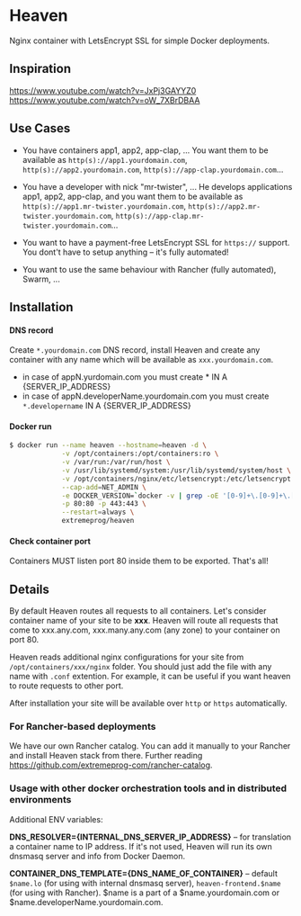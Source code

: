 # Heaven
Nginx container with LetsEncrypt SSL for simple Docker deployments.

## Inspiration
https://www.youtube.com/watch?v=JxPj3GAYYZ0 https://www.youtube.com/watch?v=oW_7XBrDBAA

## Use Cases

- You have containers app1, app2, app-clap, ... You want them to be available as `http(s)://app1.yourdomain.com`, `http(s)://app2.yourdomain.com`, `http(s)://app-clap.yourdomain.com`...

- You have a developer with nick "mr-twister", ... He develops applications app1, app2, app-clap, and you want them to be available as `http(s)://app1.mr-twister.yourdomain.com`, `http(s)://app2.mr-twister.yourdomain.com`, `http(s)://app-clap.mr-twister.yourdomain.com`...

- You want to have a payment-free LetsEncrypt SSL for `https://` support. You dont't have to setup anything – it's fully automated!

- You want to use the same behaviour with Rancher (fully automated), Swarm, ... 


## Installation

#### DNS record
Create `*.yourdomain.com` DNS record, install Heaven and create any container with any name which will be available as `xxx.yourdomain.com`.
  - in case of appN.yurdomain.com you must create * IN A {SERVER_IP_ADDRESS}
  - in case of appN.developerName.yourdomain.com you must create `*.developername` IN A {SERVER_IP_ADDRESS}

#### Docker run

```bash
$ docker run --name heaven --hostname=heaven -d \
             -v /opt/containers:/opt/containers:ro \
             -v /var/run:/var/run/host \
             -v /usr/lib/systemd/system:/usr/lib/systemd/system/host \
             -v /opt/containers/nginx/etc/letsencrypt:/etc/letsencrypt \
             --cap-add=NET_ADMIN \
             -e DOCKER_VERSION=`docker -v | grep -oE '[0-9]+\.[0-9]+\.[0-9]+'` \
             -p 80:80 -p 443:443 \
             --restart=always \
             extremeprog/heaven                       
```

#### Check container port
Containers MUST listen port 80 inside them to be exported. That's all!

## Details
By default Heaven routes all requests to all containers. Let's consider container name of your site to be **xxx**.
Heaven will route all requests that come to xxx.any.com, xxx.many.any.com (any zone) to your container on port 80.

Heaven reads additional nginx configurations for your site from `/opt/containers/xxx/nginx` folder. You should just add the file with any name with `.conf` extention. For example, it can be useful if you want heaven to route requests to other port.

After installation your site will be available over `http` or `https` automatically.

### For Rancher-based deployments
We have our own Rancher catalog. You can add it manually to your Rancher and install Heaven stack from there. Further reading https://github.com/extremeprog-com/rancher-catalog.

### Usage with other docker orchestration tools and in distributed environments

Additional ENV variables:

**DNS_RESOLVER={INTERNAL_DNS_SERVER_IP_ADDRESS}** – for translation a container name to IP address. If it's not used, Heaven will run its own dnsmasq server and info from Docker Daemon.

**CONTAINER_DNS_TEMPLATE={DNS_NAME_OF_CONTAINER}** – default `$name.lo` (for using with internal dnsmasq server), `heaven-frontend.$name` (for using with Rancher). $name is a part of a $name.yourdomain.com or $name.developerName.yourdomain.com. 

